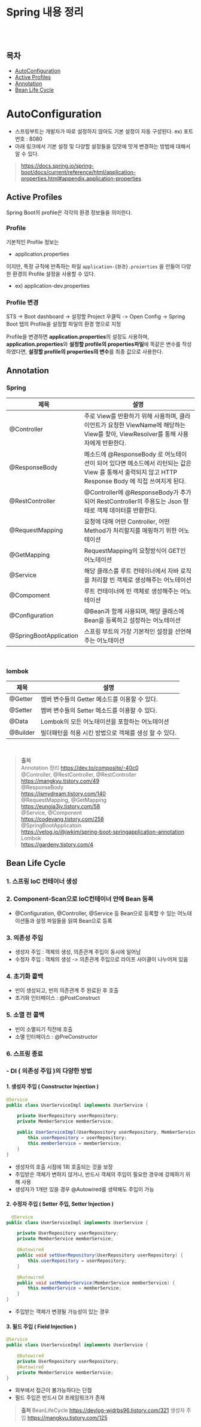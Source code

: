 # Spring 내용 정리


<br><br>

## 목차
- [AutoConfiguration](#autoconfiguration)
- [Active Profiles](#active-profiles)
- [Annotation](#annotation)
- [Bean Life Cycle](#bean-life-cycle)

# AutoConfiguration

- 스프링부트는 개발자가 따로 설정하지 않아도 기본 설정이 자동 구성된다.
ex) 포트번호 : 8080
- 아래 링크에서 기본 설정 및 다양할 설정들을 입맛에 맛게 변경하는 방법에 대해서 알 수 있다.

> https://docs.spring.io/spring-boot/docs/current/reference/html/application-properties.html#appendix.application-properties

## Active Profiles

Spring Boot의 profile은 각각의 환경 정보들을 의미한다.

### Profile

기본적인 Profile 정보는
- application.properties

이지만, 특정 규칙에 만족하는 파일 ```application-{환경}.proierties``` 을 만들어 다양한 환경의 Profile 설정을 사용할 수 있다.
- ex) application-dev.properties

### Profile 변경

STS -> Boot dashboard -> 설정할 Project 우클릭 -> Open Config
-> Spring Boot 탭의 Profile을 설정할 파일의 환경 명으로 지정

Profile을 변경하면 <b>application.properties</b>의 설정도 사용하며,
<b>application.properties</b>와 <b>설정할 profile의 properties파일</b>에 똑같은 변수를 작성하였다면,
<b>설정할 profile의 properties의 변수</b>를 최종 값으로 사용한다.

## Annotation
### Spring
| 제목 | 설명 |
| --- | --- |
| @Controller| 주로 View를 반환하기 위해 사용하며, 클라이언트가 요청한 ViewName에 해당하는 View를 찾아, ViewResolver를 통해 사용자에게 반환한다. |
| @ResponseBody | 메소드에 @ResponseBody 로 어노테이션이 되어 있다면 메소드에서 리턴되는 값은 View 를 통해서 출력되지 않고 HTTP Response Body 에 직접 쓰여지게 된다.
| @RestController |  @Controller에 @ResponseBody가 추가되어 RestController의 주용도는 Json 형태로 객체 데이터를 반환한다.  |
| @RequestMapping |  요청에 대해 어떤 Controller, 어떤 Method가 처리할지를 매핑하기 위한 어노테이션  |
| @GetMapping | RequestMapping의 요청방식이 GET인 어노테이션 |
| @Service | 해당 클래스를 루트 컨테이너에서 자바 로직을 처리할 빈 객체로 생성해주는 어노테이션 |
| @Compoment |  루트 컨테이너에 빈 객체로 생성해주는 어노테이션
| @Configuration | @Bean과 함께 사용되며, 해당 클래스에 Bean을 등록하고 설정하는 어노테이션
| @SpringBootApplication | 스프링 부트의 가장 기본적인 설정을 선언해주는 어노테이션
<br>

### lombok
| 제목 | 설명 |
| --- | --- |
| @Getter |  멤버 변수들의 Getter 메소드를 이용할 수 있다.
| @Setter |  멤버 변수들의 Setter 메소드를 이용할 수 있다.
| @Data |  Lombok의 모든 어노테이션을 포함하는 어노테이션
| @Builder | 빌더패턴을 적용 시킨 방법으로 객체를 생성 할 수 있다.
<br>


> **출처**  
Annotation 정리
https://dev.to/composite/-40c0  
@Controller, @RestController, @RestController  
https://mangkyu.tistory.com/49  
@ResponseBody  
https://ismydream.tistory.com/140  
@RequestMapping, @GetMapping  
https://eunoia3jy.tistory.com/58  
@Service, @Component  
https://codevang.tistory.com/258  
@SpringBootApplicatoin  
https://velog.io/@jwkim/spring-boot-springapplication-annotation  
Lombok  
https://gardeny.tistory.com/4  


## Bean Life Cycle
### 1. 스프링 IoC 컨테이너 생성
### 2. Component-Scan으로 IoC컨테이너 안에  Bean 등록
- @Configuration, @Controller, @Service 등 Bean으로 등록할 수 있는 어노테이션들과 설정 파일들을 읽여 Bean으로 등록
### 3. 의존성 주입
- 생성자 주입 : 객체의 생성, 의존관계 주입이 동시에 일어남
- 수정자 주입 : 객체의 생성 -> 의존관계 주입으로 라이프 사이클이 나누어져 있음
### 4. 초기화 콜백
- 빈이 생성되고, 빈의 의존관계 주 완료된 후 호출
- 초기화 인터페이스 : @PostConstruct
### 5. 소멸 전 콜백
- 빈이 소멸되기 직전에 호출
- 소멸 인터페이스 : @PreConstructor
### 6. 스프링 종료



  ### - DI ( 의존성 주입 )의 다양한 방법
  #### 1.  생성자 주입 ( Constructor Injection )
``` java
@Service
public class UserServiceImpl implements UserService {

    private UserRepository userRepository;
    private MemberService memberService;

    public UserServiceImpl(UserRepository userRepository, MemberService memberService) {
        this.userRepository = userRepository;
        this.memberService = memberService;
    }
}
```
  - 생성자의 호출 시점에 1회 호출되는 것을 보장
  - 주입받은 객체가 변하지 않거나, 반드시 객체의 주입이 필요한 경우에 강제하기 위해 사용
  - 생성자가 1개만 있을 경우 @Autowired를 생략해도 주입이 가능

#### 2. 수정자 주입 ( Setter 주입, Setter Injection )

``` Java
  @Service
public class UserServiceImpl implements UserService {

    private UserRepository userRepository;
    private MemberService memberService;

    @Autowired
    public void setUserRepository(UserRepository userRepository) {
        this.userRepository = userRepository;
    }

    @Autowired
    public void setMemberService(MemberService memberService) {
        this.memberService = memberService;
    }
}
```
  - 주입받는 객체가 변경될 가능성이 있는 경우

#### 3. 필드 주입 ( Field Injection )

``` Java
@Service
public class UserServiceImpl implements UserService {

    @Autowired
    private UserRepository userRepository;
    @Autowired
    private MemberService memberService;
}
```
  - 외부에서 접근이 불가능하다는 단점
  - 필드 주입은 반드시 DI 프레임워크가 존재



> **출처**
BeanLifeCycle
https://devlog-wjdrbs96.tistory.com/321
생성자 주입
https://mangkyu.tistory.com/125
